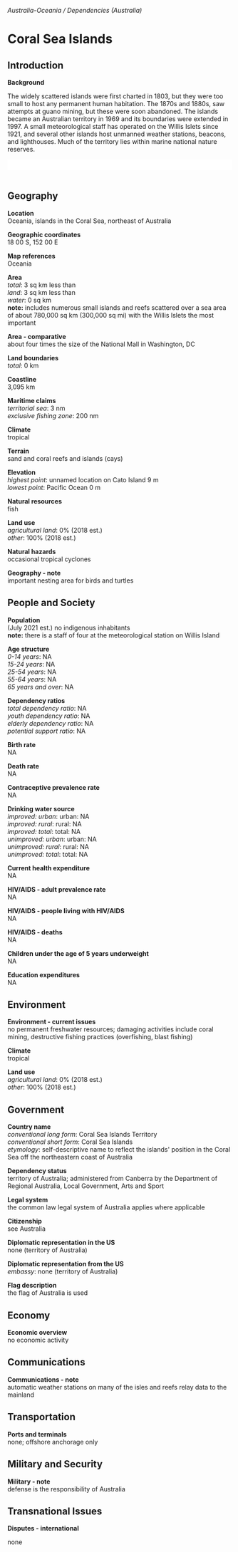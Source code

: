 _Australia-Oceania / Dependencies (Australia)_

# Coral Sea Islands

## Introduction

**Background**<br>
<p>The widely scattered islands were first charted in 1803, but they were too small to host any permanent human habitation. The 1870s and 1880s, saw attempts at guano mining, but these were soon abandoned. The islands became an Australian territory in 1969 and its boundaries were extended in 1997. A small meteorological staff has operated on the Willis Islets since 1921, and several other islands host unmanned weather stations, beacons, and lighthouses. Much of the territory lies within marine national nature reserves.</p> <p style="margin: 0in; margin-bottom: .0001pt; line-height: 18.0pt; background: white;"> </p><br>

## Geography

**Location**<br>
Oceania, islands in the Coral Sea, northeast of Australia<br>

**Geographic coordinates**<br>
18 00 S, 152 00 E<br>

**Map references**<br>
Oceania<br>

**Area**<br>
_total_: 3 sq km less than<br>
_land_: 3 sq km less than<br>
_water_: 0 sq km<br>
<strong>note:</strong> includes numerous small islands and reefs scattered over a sea area of about 780,000 sq km (300,000 sq mi) with the Willis Islets the most important<br>

**Area - comparative**<br>
about four times the size of the National Mall in Washington, DC<br>

**Land boundaries**<br>
_total_: 0 km<br>

**Coastline**<br>
3,095 km<br>

**Maritime claims**<br>
_territorial sea_: 3 nm<br>
_exclusive fishing zone_: 200 nm<br>

**Climate**<br>
tropical<br>

**Terrain**<br>
sand and coral reefs and islands (cays)<br>

**Elevation**<br>
_highest point_: unnamed location on Cato Island 9 m<br>
_lowest point_: Pacific Ocean 0 m<br>

**Natural resources**<br>
fish<br>

**Land use**<br>
_agricultural land_: 0% (2018 est.)<br>
_other_: 100% (2018 est.)<br>

**Natural hazards**<br>
occasional tropical cyclones<br>

**Geography - note**<br>
important nesting area for birds and turtles<br>

## People and Society

**Population**<br>
(July 2021 est.) no indigenous inhabitants<br>
<strong>note:</strong> there is a staff of four at the meteorological station on Willis Island<br>

**Age structure**<br>
_0-14 years_: NA<br>
_15-24 years_: NA<br>
_25-54 years_: NA<br>
_55-64 years_: NA<br>
_65 years and over_: NA<br>

**Dependency ratios**<br>
_total dependency ratio_: NA<br>
_youth dependency ratio_: NA<br>
_elderly dependency ratio_: NA<br>
_potential support ratio_: NA<br>

**Birth rate**<br>
NA<br>

**Death rate**<br>
NA<br>

**Contraceptive prevalence rate**<br>
NA<br>

**Drinking water source**<br>
_improved: urban_: urban: NA<br>
_improved: rural_: rural: NA<br>
_improved: total_: total: NA<br>
_unimproved: urban_: urban: NA<br>
_unimproved: rural_: rural: NA<br>
_unimproved: total_: total: NA<br>

**Current health expenditure**<br>
NA<br>

**HIV/AIDS - adult prevalence rate**<br>
NA<br>

**HIV/AIDS - people living with HIV/AIDS**<br>
NA<br>

**HIV/AIDS - deaths**<br>
NA<br>

**Children under the age of 5 years underweight**<br>
NA<br>

**Education expenditures**<br>
NA<br>

## Environment

**Environment - current issues**<br>
no permanent freshwater resources; damaging activities include coral mining, destructive fishing practices (overfishing, blast fishing)<br>

**Climate**<br>
tropical<br>

**Land use**<br>
_agricultural land_: 0% (2018 est.)<br>
_other_: 100% (2018 est.)<br>

## Government

**Country name**<br>
_conventional long form_: Coral Sea Islands Territory<br>
_conventional short form_: Coral Sea Islands<br>
_etymology_: self-descriptive name to reflect the islands' position in the Coral Sea off the northeastern coast of Australia<br>

**Dependency status**<br>
territory of Australia; administered from Canberra by the Department of Regional Australia, Local Government, Arts and Sport<br>

**Legal system**<br>
the common law legal system of Australia applies where applicable<br>

**Citizenship**<br>
see Australia<br>

**Diplomatic representation in the US**<br>
none (territory of Australia)<br>

**Diplomatic representation from the US**<br>
_embassy_: none (territory of Australia)<br>

**Flag description**<br>
the flag of Australia is used<br>

## Economy

**Economic overview**<br>
no economic activity<br>

## Communications

**Communications - note**<br>
automatic weather stations on many of the isles and reefs relay data to the mainland<br>

## Transportation

**Ports and terminals**<br>
none; offshore anchorage only<br>

## Military and Security

**Military - note**<br>
defense is the responsibility of Australia<br>

## Transnational Issues

**Disputes - international**<br>
<p>none</p><br>

